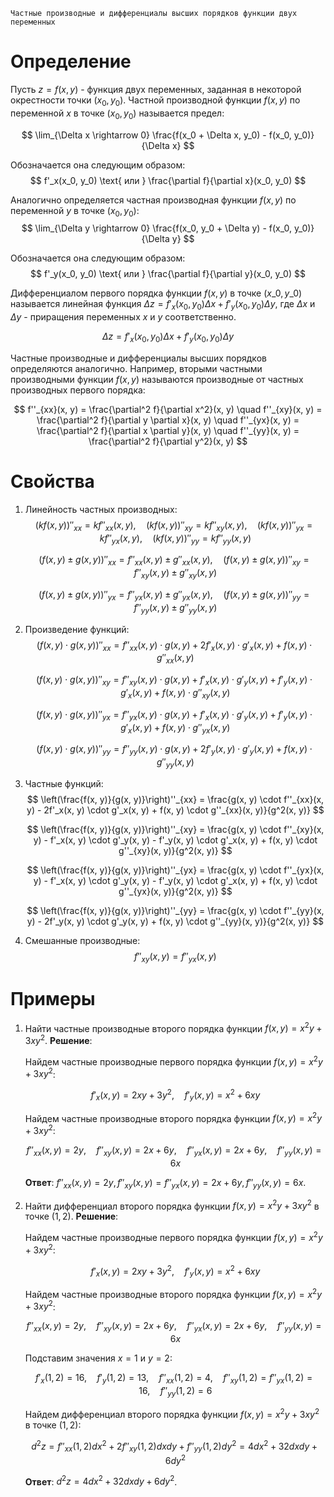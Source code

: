 	Частные производные и дифференциалы высших порядков функции двух переменных

# Определение
Пусть $z = f(x, y)$ - функция двух переменных, заданная в некоторой окрестности точки $(x_0, y_0)$. Частной производной функции $f(x, y)$ по переменной $x$ в точке $(x_0, y_0)$ называется предел:

$$
\lim_{\Delta x \rightarrow 0} \frac{f(x_0 + \Delta x, y_0) - f(x_0, y_0)}{\Delta x}
$$

Обозначается она следующим образом:
$$
f'_x(x_0, y_0) \text{ или } \frac{\partial f}{\partial x}(x_0, y_0)
$$

Аналогично определяется частная производная функции $f(x, y)$ по переменной $y$ в точке $(x_0, y_0)$:
$$
\lim_{\Delta y \rightarrow 0} \frac{f(x_0, y_0 + \Delta y) - f(x_0, y_0)}{\Delta y}
$$

Обозначается она следующим образом:
$$
f'_y(x_0, y_0) \text{ или } \frac{\partial f}{\partial y}(x_0, y_0)
$$

Дифференциалом первого порядка функции $f(x, y)$ в точке $(x\_0, y\_0)$ называется линейная функция $\Delta z = f'_x(x_0, y_0) \Delta x + f'_y(x_0, y_0) \Delta y$, где $\Delta x$ и $\Delta y$ - приращения переменных $x$ и $y$ соответственно.

$$
\Delta z = f'_x(x_0, y_0) \Delta x + f'_y(x_0, y_0) \Delta y
$$

Частные производные и дифференциалы высших порядков определяются аналогично. Например, вторыми частными производными функции $f(x, y)$ называются производные от частных производных первого порядка:

$$
f''_{xx}(x, y) = \frac{\partial^2 f}{\partial x^2}(x, y)
\quad f''_{xy}(x, y) = \frac{\partial^2 f}{\partial y \partial x}(x, y)
\quad f''_{yx}(x, y) = \frac{\partial^2 f}{\partial x \partial y}(x, y)
\quad f''_{yy}(x, y) = \frac{\partial^2 f}{\partial y^2}(x, y)
$$

# Свойства
1. Линейность частных производных:
	$$
	(kf(x, y))''_{xx} = kf''_{xx}(x, y), \quad (kf(x, y))''_{xy} = kf''_{xy}(x, y), \quad (kf(x, y))''_{yx} = kf''_{yx}(x, y), \quad (kf(x, y))''_{yy} = kf''_{yy}(x, y)
	$$
	
	$$
	(f(x, y) \pm g(x, y))''_{xx} = f''_{xx}(x, y) \pm g''_{xx}(x, y), \quad (f(x, y) \pm g(x, y))''_{xy} = f''_{xy}(x, y) \pm g''_{xy}(x, y)
	$$
	
	$$
	(f(x, y) \pm g(x, y))''_{yx} = f''_{yx}(x, y) \pm g''_{yx}(x, y), \quad (f(x, y) \pm g(x, y))''_{yy} = f''_{yy}(x, y) \pm g''_{yy}(x, y)
	$$

2. Произведение функций:
	$$
	(f(x, y) \cdot g(x, y))''_{xx} = f''_{xx}(x, y) \cdot g(x, y) + 2f'_x(x, y) \cdot g'_x(x, y) + f(x, y) \cdot g''_{xx}(x, y)
	$$
	
	$$
	(f(x, y) \cdot g(x, y))''_{xy} = f''_{xy}(x, y) \cdot g(x, y) + f'_x(x, y) \cdot g'_y(x, y) + f'_y(x, y) \cdot g'_x(x, y) + f(x, y) \cdot g''_{xy}(x, y)
	$$
	
	$$
	(f(x, y) \cdot g(x, y))''_{yx} = f''_{yx}(x, y) \cdot g(x, y) + f'_x(x, y) \cdot g'_y(x, y) + f'_y(x, y) \cdot g'_x(x, y) + f(x, y) \cdot g''_{yx}(x, y)
	$$
	
	$$
	(f(x, y) \cdot g(x, y))''_{yy} = f''_{yy}(x, y) \cdot g(x, y) + 2f'_y(x, y) \cdot g'_y(x, y) + f(x, y) \cdot g''_{yy}(x, y)
	$$

3. Частные функций:
	$$
	\left(\frac{f(x, y)}{g(x, y)}\right)''_{xx} = \frac{g(x, y) \cdot f''_{xx}(x, y) - 2f'_x(x, y) \cdot g'_x(x, y) + f(x, y) \cdot g''_{xx}(x, y)}{g^2(x, y)}
	$$
	
	$$
	\left(\frac{f(x, y)}{g(x, y)}\right)''_{xy} = \frac{g(x, y) \cdot f''_{xy}(x, y) - f'_x(x, y) \cdot g'_y(x, y) - f'_y(x, y) \cdot g'_x(x, y) + f(x, y) \cdot g''_{xy}(x, y)}{g^2(x, y)}
	$$
	
	$$
	\left(\frac{f(x, y)}{g(x, y)}\right)''_{yx} = \frac{g(x, y) \cdot f''_{yx}(x, y) - f'_x(x, y) \cdot g'_y(x, y) - f'_y(x, y) \cdot g'_x(x, y) + f(x, y) \cdot g''_{yx}(x, y)}{g^2(x, y)}
	$$
	
	$$
	\left(\frac{f(x, y)}{g(x, y)}\right)''_{yy} = \frac{g(x, y) \cdot f''_{yy}(x, y) - 2f'_y(x, y) \cdot g'_y(x, y) + f(x, y) \cdot g''_{yy}(x, y)}{g^2(x, y)}
	$$

4. Смешанные производные:
	$$
	f''_{xy}(x, y) = f''_{yx}(x, y)
	$$

# Примеры
1. Найти частные производные второго порядка функции $f(x, y) = x^2y + 3xy^2$.
	**Решение**:
	
	Найдем частные производные первого порядка функции $f(x, y) = x^2y + 3xy^2$:
	
	$$
	f'_x(x, y) = 2xy + 3y^2, \quad f'_y(x, y) = x^2 + 6xy
	$$
	
	Найдем частные производные второго порядка функции $f(x, y) = x^2y + 3xy^2$:
	
	$$
	f''_{xx}(x, y) = 2y, \quad f''_{xy}(x, y) = 2x + 6y, \quad f''_{yx}(x, y) = 2x + 6y, \quad f''_{yy}(x, y) = 6x
	$$
	
	**Ответ**: $f''_{xx}(x, y) = 2y, f''_{xy}(x, y) = f''_{yx}(x, y) = 2x + 6y, f''_{yy}(x, y) = 6x$.

2. Найти дифференциал второго порядка функции $f(x, y) = x^2y + 3xy^2$ в точке $(1, 2)$.
	**Решение**:
	
	Найдем частные производные первого порядка функции $f(x, y) = x^2y + 3xy^2$:
	
	$$
	f'_x(x, y) = 2xy + 3y^2, \quad f'_y(x, y) = x^2 + 6xy
	$$
	
	Найдем частные производные второго порядка функции $f(x, y) = x^2y + 3xy^2$:
	
	$$
	f''_{xx}(x, y) = 2y, \quad f''_{xy}(x, y) = 2x + 6y, \quad f''_{yx}(x, y) = 2x + 6y, \quad f''_{yy}(x, y) = 6x
	$$
	
	Подставим значения $x = 1$ и $y = 2$:
	
	$$
	f'_x(1, 2) = 16, \quad f'_y(1, 2) = 13, \quad f''_{xx}(1, 2) = 4, \quad f''_{xy}(1, 2) = f''_{yx}(1, 2) = 16, \quad f''_{yy}(1, 2) = 6
	$$
	
	Найдем дифференциал второго порядка функции $f(x, y) = x^2y + 3xy^2$ в точке $(1, 2)$:
	
	$$
	d^2z = f''_{xx}(1, 2) dx^2 + 2f''_{xy}(1, 2) dx dy + f''_{yy}(1, 2) dy^2 = 4dx^2 + 32dxdy + 6dy^2
	$$
	
	**Ответ**: $d^2z = 4dx^2 + 32dxdy + 6dy^2$.